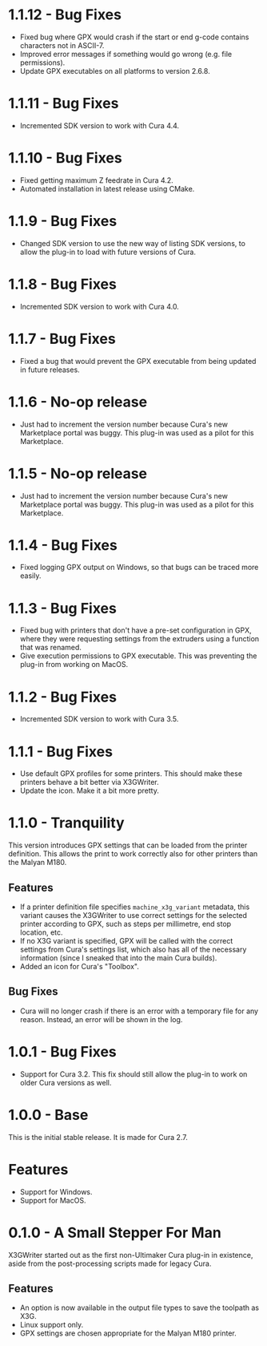1.1.12 - Bug Fixes
====
* Fixed bug where GPX would crash if the start or end g-code contains characters not in ASCII-7.
* Improved error messages if something would go wrong (e.g. file permissions).
* Update GPX executables on all platforms to version 2.6.8.

1.1.11 - Bug Fixes
====
* Incremented SDK version to work with Cura 4.4.

1.1.10 - Bug Fixes
====
* Fixed getting maximum Z feedrate in Cura 4.2.
* Automated installation in latest release using CMake.

1.1.9 - Bug Fixes
====
* Changed SDK version to use the new way of listing SDK versions, to allow the plug-in to load with future versions of Cura.

1.1.8 - Bug Fixes
====
* Incremented SDK version to work with Cura 4.0.

1.1.7 - Bug Fixes
====
* Fixed a bug that would prevent the GPX executable from being updated in future releases.

1.1.6 - No-op release
====
* Just had to increment the version number because Cura's new Marketplace portal was buggy. This plug-in was used as a pilot for this Marketplace.

1.1.5 - No-op release
====
* Just had to increment the version number because Cura's new Marketplace portal was buggy. This plug-in was used as a pilot for this Marketplace.

1.1.4 - Bug Fixes
====
* Fixed logging GPX output on Windows, so that bugs can be traced more easily.

1.1.3 - Bug Fixes
====
* Fixed bug with printers that don't have a pre-set configuration in GPX, where they were requesting settings from the extruders using a function that was renamed.
* Give execution permissions to GPX executable. This was preventing the plug-in from working on MacOS.

1.1.2 - Bug Fixes
====
* Incremented SDK version to work with Cura 3.5.

1.1.1 - Bug Fixes
====
* Use default GPX profiles for some printers. This should make these printers behave a bit better via X3GWriter.
* Update the icon. Make it a bit more pretty.

1.1.0 - Tranquility
====
This version introduces GPX settings that can be loaded from the printer definition. This allows the print to work correctly also for other printers than the Malyan M180.

Features
----
* If a printer definition file specifies `machine_x3g_variant` metadata, this variant causes the X3GWriter to use correct settings for the selected printer according to GPX, such as steps per millimetre, end stop location, etc.
* If no X3G variant is specified, GPX will be called with the correct settings from Cura's settings list, which also has all of the necessary information (since I sneaked that into the main Cura builds).
* Added an icon for Cura's "Toolbox".

Bug Fixes
----
* Cura will no longer crash if there is an error with a temporary file for any reason. Instead, an error will be shown in the log.

1.0.1 - Bug Fixes
====
* Support for Cura 3.2. This fix should still allow the plug-in to work on older Cura versions as well.

1.0.0 - Base
====
This is the initial stable release. It is made for Cura 2.7.

Features
====
* Support for Windows.
* Support for MacOS.

0.1.0 - A Small Stepper For Man
====
X3GWriter started out as the first non-Ultimaker Cura plug-in in existence, aside from the post-processing scripts made for legacy Cura.

Features
----
* An option is now available in the output file types to save the toolpath as X3G.
* Linux support only.
* GPX settings are chosen appropriate for the Malyan M180 printer.